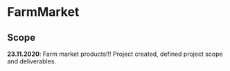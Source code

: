 # FarmMarket

## Scope
**23.11.2020**: Farm market products!!! Project created, defined project scope and deliverables.



